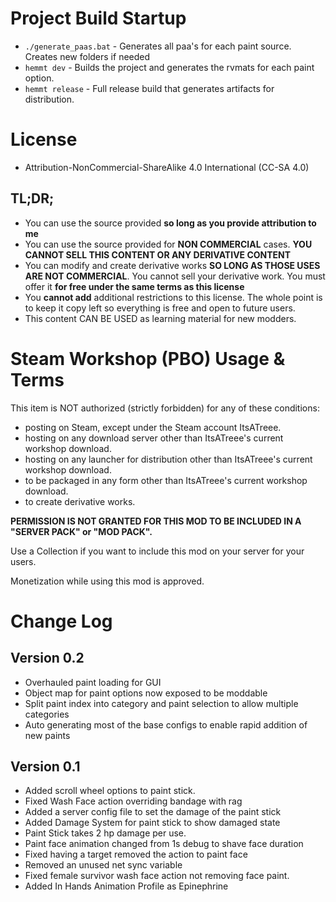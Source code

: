 # Project Build Startup

-   `./generate_paas.bat` - Generates all paa's for each paint source. Creates new folders if needed
-   `hemmt dev` - Builds the project and generates the rvmats for each paint option.
-   `hemmt release` - Full release build that generates artifacts for distribution.

# License

-   Attribution-NonCommercial-ShareAlike 4.0 International (CC-SA 4.0)

## TL;DR;

-   You can use the source provided **so long as you provide attribution to me**
-   You can use the source provided for **NON COMMERCIAL** cases. **YOU CANNOT SELL THIS CONTENT OR ANY DERIVATIVE CONTENT**
-   You can modify and create derivative works **SO LONG AS THOSE USES ARE NOT COMMERCIAL**. You cannot sell your derivative work. You must offer it **for free under the same terms as this license**
-   You **cannot add** additional restrictions to this license. The whole point is to keep it copy left so everything is free and open to future users.
-   This content CAN BE USED as learning material for new modders.

# Steam Workshop (PBO) Usage & Terms

This item is NOT authorized (strictly forbidden) for any of these conditions:

-   posting on Steam, except under the Steam account ItsATreee.
-   hosting on any download server other than ItsATreee's current workshop download.
-   hosting on any launcher for distribution other than ItsATreee's current workshop download.
-   to be packaged in any form other than ItsATreee's current workshop download.
-   to create derivative works.

**PERMISSION IS NOT GRANTED FOR THIS MOD TO BE INCLUDED IN A "SERVER PACK" or "MOD PACK".**

Use a Collection if you want to include this mod on your server for your users.

Monetization while using this mod is approved.

# Change Log

## Version 0.2

-   Overhauled paint loading for GUI
-   Object map for paint options now exposed to be moddable
-   Split paint index into category and paint selection to allow multiple categories
-   Auto generating most of the base configs to enable rapid addition of new paints

## Version 0.1

-   Added scroll wheel options to paint stick.
-   Fixed Wash Face action overriding bandage with rag
-   Added a server config file to set the damage of the paint stick
-   Added Damage System for paint stick to show damaged state
-   Paint Stick takes 2 hp damage per use.
-   Paint face animation changed from 1s debug to shave face duration
-   Fixed having a target removed the action to paint face
-   Removed an unused net sync variable
-   Fixed female survivor wash face action not removing face paint.
-   Added In Hands Animation Profile as Epinephrine
